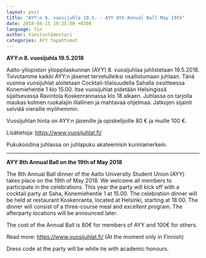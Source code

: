 ```yaml
---
layout: post
title: "AYY:n 8. vuosijuhla 19.5. - AYY 8th Annual Ball May 19th"
date: 2018-04-15 19:25:00 +0200
language: fin
author: Viestintämestari
categories: AYY tapahtumat
---
```

**AYY:n 8. vuosijuhla 19.5.2018**

Aalto-yliopiston ylioppilaskunnan (AYY) 8. vuosijuhlaa juhlistetaan 19.5.2018. Toivotamme kaikki AYY:n jäsenet tervetulleiksi osallistumaan juhlaan. Tänä vuonna vuosijuhlat aloitetaan Cocktail-tilaisuudella Sahalla osoitteessa Konemiehentie 1 klo 15.00. Itse vuosijuhlat pidetään Helsingissä sijaitsevassa Ravintola Koskenrannassa klo 18 alkaen. Juhlassa on tarjolla maukas kolmen ruokalajin illallinen ja mahtavaa ohjelmaa. Jatkojen sijainti selviää vieraille myöhemmin.

Vuosijuhlan hinta on AYY:n jäsenille ja opiskelijoille 80 € ja muille 100 €. 

Lisätietoja: <https://www.vuosijuhlat.fi/>

Pukukoodina juhlassa on juhlapuku akateemisin kunniamerkein.

---
**AYY 8th Annual Ball on the 19th of May 2018**

The 8th Annual Ball dinner of the Aalto University Student Union (AYY) takes place on the 19th of May 2018. We welcome all members to participate in the celebrations. This year the party will kick off with a cocktail party at Saha, Konemiehentie 1 at 15.00. The celebration dinner will be held at restaurant Koskenranta, located at Helsinki, starting at 18:00. The dinner will consist of a three-course meal and excellent program. The afterparty locations will be announced later.

The cost of the Annual Ball is 80€ for members of AYY and 100€ for others.

Read more: <https://www.vuosijuhlat.fi/> (At the moment only in Finnish) 

Dress code at the party will be white tie with academic honours.